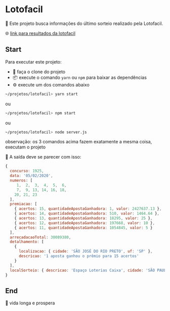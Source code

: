 # Lotofacil

🎲 Este projeto busca informações do último sorteio realizado pela Lotofacil.

🌐 [link para resultados da lotofacil](http://loterias.caixa.gov.br/wps/portal/loterias/landing/lotofacil/)

## Start

Para executar este projeto:
- 🤲 faça o clone do projeto
- 📦 execute o comando `yarn` ou `npm` para baixar as dependências
- ⚙️ execute um dos comandos abaixo

```sh
~/projetos/lotofacil> yarn start
```

ou

```sh
~/projetos/lotofacil> npm start
```

ou

```sh
~/projetos/lotofacil> node server.js
```

observação: os 3 comandos acima fazem exatamente a mesma coisa, executam o projeto

📝 A saída deve se parecer com isso:

```javascript
{
  concurso: 1925,
  data: '05/02/2020',      
  numeros: [
     1,  2,  3,  4,  5,  6,
     7,  9, 13, 14, 16, 18,
    20, 21, 23
  ],
  premiacao: [
    { acertos: 15, quantidadeApostaGanhadora: 1, valor: 2427637.13 },
    { acertos: 14, quantidadeApostaGanhadora: 510, valor: 1464.64 },
    { acertos: 13, quantidadeApostaGanhadora: 18295, valor: 25 },
    { acertos: 12, quantidadeApostaGanhadora: 197668, valor: 10 },
    { acertos: 11, quantidadeApostaGanhadora: 1054845, valor: 5 }
  ],
  arrecadacaoTotal: 30089380,
  detalhamento: [
    {
      localizacao: { cidade: 'SÃO JOSÉ DO RIO PRETO', uf: 'SP' },
      descricao: '1 aposta ganhou o prêmio para 15 acertos'
    }
  ],
  localSorteio: { descricao: 'Espaço Loterias Caixa', cidade: 'SÃO PAULO', uf: 'SP' }
}
```

## End

 🖖 vida longa e prospera
